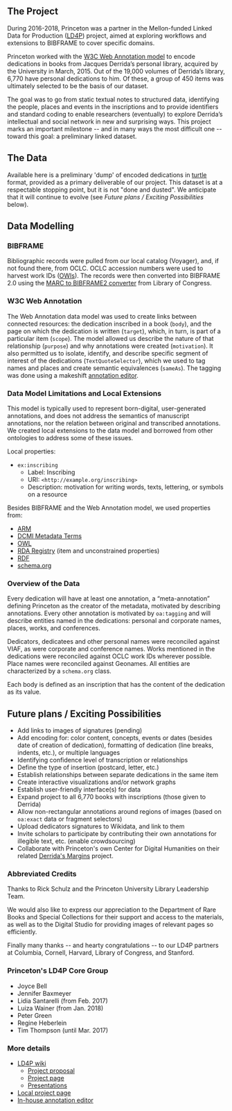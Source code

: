 ## The Project

During 2016-2018, Princeton was a partner in the Mellon-funded Linked Data for Production ([LD4P](https://wiki.duraspace.org/display/LD4P)) project, aimed at exploring workflows and extensions to BIBFRAME to cover specific domains.


Princeton worked with the [W3C Web Annotation model](https://www.w3.org/TR/annotation-model/) to encode dedications in books from Jacques Derrida’s personal library, acquired by the University in March, 2015. Out of the 19,000 volumes of Derrida’s library, 6,770 have personal dedications to him. Of these, a group of 450 items was ultimately selected to be the basis of our dataset. 


The goal was to go from static textual notes to structured data, identifying the people, places and events in the inscriptions and to provide identifiers and standard coding to enable researchers (eventually) to explore Derrida’s intellectual and social network in new and surprising ways. This project marks an important milestone -- and in many ways the most difficult one -- toward this goal: a preliminary linked dataset.

## The Data
Available here is a preliminary 'dump' of encoded dedications in [turtle](https://en.wikipedia.org/wiki/Turtle_(syntax)) format, provided as a primary deliverable of our project. This dataset is at a respectable stopping point, but it is not "done and dusted". We anticipate that it will continue to evolve (see _Future plans / Exciting Possibilities_ below).    

## Data Modelling

### BIBFRAME
Bibliographic records were pulled from our local catalog (Voyager), and, if not found there, from OCLC. OCLC accession numbers were used to harvest work IDs ([OWIs](https://www.oclc.org/developer/develop/linked-data/worldcat-entities/worldcat-work-entity.en.html)). The records were then converted into BIBFRAME 2.0 using the [MARC to BIBFRAME2 converter](https://github.com/lcnetdev/marc2bibframe2) from Library of Congress. 

### W3C Web Annotation
The Web Annotation data model was used to create links between connected resources: the dedication inscribed in a book (`body`), and the page on which the dedication is written (`target`), which, in turn, is part of a particular item (`scope`). The model allowed us describe the nature of that relationship (`purpose`) and why annotations were created (`motivation`). It also permitted us to isolate, identify, and describe specific segment of interest of the dedications (`TextQuoteSelector`), which we used to tag names and places and create semantic equivalences (`sameAs`). The tagging was done using a makeshift [annotation editor](https://github.com/pulcams/annotation_editor). 

### Data Model Limitations and Local Extensions

This model is typically used to represent born-digital, user-generated annotations, and does not address the semantics of manuscript annotations, nor the relation between original and transcribed annotations. We created local extensions to the data model and borrowed from other ontologies to address some of these issues. 

Local properties:

* `ex:inscribing`
  * Label: Inscribing
  * URI: `<http://example.org/inscribing>`
  * Description: motivation for writing words, texts, lettering, or symbols on a resource


Besides BIBFRAME and the Web Annotation model, we used properties from: 
* [ARM](https://github.com/LD4P/arm)
* [DCMI Metadata Terms](http://dublincore.org/documents/dcmi-terms/)
* [OWL](https://www.w3.org/OWL/)
* [RDA Registry](http://www.rdaregistry.info/Elements/) (item and unconstrained properties)
* [RDF](https://www.w3.org/RDF/)
* [schema.org](https://schema.org/)

### Overview of the Data
Every dedication will have at least one annotation, a “meta-annotation” defining Princeton as the creator of the metadata, motivated by describing annotations. Every other annotation is motivated by `oa:tagging` and will describe entities named in the dedications: personal and corporate names, places, works, and conferences.

Dedicators, dedicatees and other personal names were reconciled against VIAF, as were corporate and conference names. Works mentioned in the dedications were reconciled against OCLC work IDs wherever possible. Place names were reconciled against Geonames. All entities are characterized by a `schema.org` class.

Each body is defined as an inscription that has the content of the dedication as its value.

## Future plans / Exciting Possibilities
* Add links to images of signatures (pending)
* Add encoding for: color content, concepts, events or dates (besides date of creation of dedication), formatting of dedication (line breaks, indents, etc.), or multiple languages
* Identifying confidence level of transcription or relationships
* Define the type of insertion (postcard, letter, etc.)
* Establish relationships between separate dedications in the same item
* Create interactive visualizations and/or network graphs
* Establish user-friendly interface(s) for data
* Expand project to all 6,770 books with inscriptions (those given to Derrida)
* Allow non-rectangular annotations around regions of images (based on `oa:exact` data or fragment selectors)
* Upload dedicators signatures to Wikidata, and link to them
* Invite scholars to participate by contributing their own annotations for illegible text, etc. (enable crowdsourcing)
* Collaborate with Princeton's own Center for Digital Humanities on their related [Derrida's Margins](https://derridas-margins.princeton.edu/) project.

### Abbreviated Credits
Thanks to Rick Schulz and the Princeton University Library Leadership Team.

We would also like to express our appreciation to the Department of Rare Books and Special Collections for their support and access to the materials, as well as to the Digital Studio for providing images of relevant pages so efficiently.

Finally many thanks -- and hearty congratulations -- to our LD4P partners at Columbia, Cornell, Harvard, Library of Congress, and Stanford.

### Princeton's LD4P Core Group
* Joyce Bell
* Jennifer Baxmeyer
* Lidia Santarelli (from Feb. 2017)
* Luiza Wainer (from Jan. 2018)
* Peter Green
* Regine Heberlein
* Tim Thompson (until Mar. 2017)

### More details
* [LD4P wiki](http://ld4p.org/)
  * [Project proposal](https://wiki.duraspace.org/display/LD4P/Princeton+Project+Proposal)
  * [Project page](https://wiki.duraspace.org/display/LD4P/Princeton+-+Derrida%27s+library)
  * [Presentations](https://wiki.duraspace.org/display/LD4P/LD4P+Presentations+and+Publications)
* [Local project page](https://library.princeton.edu/cams/ld4p)
* [In-house annotation editor](https://github.com/pulcams/annotation_editor)
